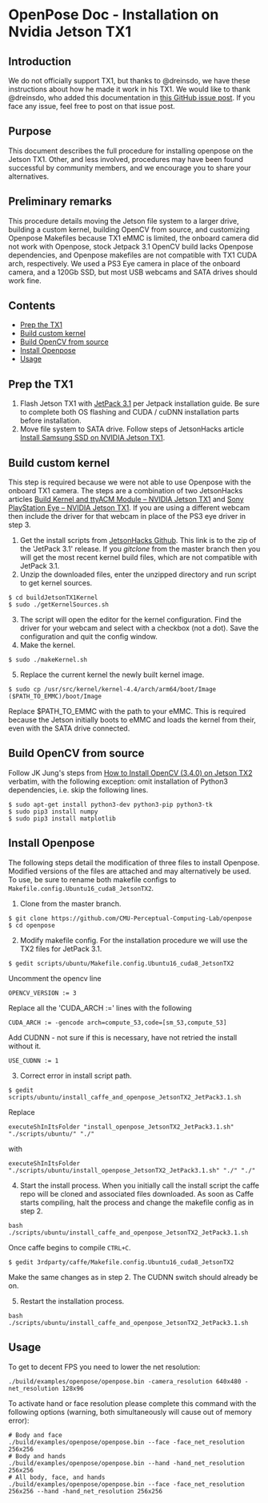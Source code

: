 OpenPose Doc - Installation on Nvidia Jetson TX1
====================================
## Introduction
We do not officially support TX1, but thanks to @dreinsdo, we have these instructions about how he made it work in his TX1. We would like to thank @dreinsdo, who added this documentation in [this GitHub issue post](https://github.com/CMU-Perceptual-Computing-Lab/openpose/issues/1124#issuecomment-474090671). If you face any issue, feel free to post on that issue post.

## Purpose
This document describes the full procedure for installing openpose on the Jetson TX1. Other, and less involved, procedures may have been found successful by community members, and we encourage you to share your alternatives.


## Preliminary remarks
This procedure details moving the Jetson file system to a larger drive, building a custom kernel, building OpenCV from source, and customizing Openpose Makefiles because TX1 eMMC is limited, the onboard camera did not work with Openpose, stock Jetpack 3.1 OpenCV build lacks Openpose dependencies, and Openpose makefiles are not compatible with TX1 CUDA arch, respectively. We used a PS3 Eye camera in place of the onboard camera, and a 120Gb SSD, but most USB webcams and SATA drives should work fine.


## Contents
- [Prep the TX1](#prep-the-tx1)
- [Build custom kernel](#build-custom-kernel)
- [Build OpenCV from source](#build-opencv-from-source)
- [Install Openpose](#install-openpose)
- [Usage](#usage)


## Prep the TX1
1. Flash Jetson TX1 with [JetPack 3.1](https://developer.nvidia.com/embedded/jetpack) per Jetpack installation guide. Be sure to complete both OS flashing and CUDA / cuDNN installation parts before installation.
2. Move file system to SATA drive. Follow steps of JetsonHacks article [Install Samsung SSD on NVIDIA Jetson TX1](https://www.jetsonhacks.com/2017/01/28/install-samsung-ssd-on-nvidia-jetson-tx1/).


## Build custom kernel
This step is required because we were not able to use Openpose with the onboard TX1 camera. The steps are a combination of two JetsonHacks articles [Build Kernel and ttyACM Module – NVIDIA Jetson TX1](https://www.jetsonhacks.com/2017/08/07/build-kernel-ttyacm-module-nvidia-jetson-tx1/) and [Sony PlayStation Eye – NVIDIA Jetson TX1](https://www.jetsonhacks.com/2016/09/29/sony-playstation-eye-nvidia-jetson-tx1/). If you are using a different webcam then include the driver for that webcam in place of the PS3 eye driver in step 3.
1. Get the install scripts from [JetsonHacks Github](https://github.com/jetsonhacks/buildJetsonTX1Kernel/archive/v1.0-L4T28.1.zip). This link is to the zip of the 'JetPack 3.1' release. If you $git clone$ from the master branch then you will get the most recent kernel build files, which are not compatible with JetPack 3.1.
2. Unzip the downloaded files, enter the unzipped directory and run script to get kernel sources.
```
$ cd buildJetsonTX1Kernel
$ sudo ./getKernelSources.sh
```
3. The script will open the editor for the kernel configuration. Find the driver for your webcam and select with a checkbox (not a dot). Save the configuration and quit the config window.
4. Make the kernel.
```
$ sudo ./makeKernel.sh
```
5. Replace the current kernel the newly built kernel image.
```
$ sudo cp /usr/src/kernel/kernel-4.4/arch/arm64/boot/Image ($PATH_TO_EMMC)/boot/Image
```
Replace $PATH_TO_EMMC with the path to your eMMC. This is required because the Jetson initially boots to eMMC and loads the kernel from their, even with the SATA drive connected.


## Build OpenCV from source
Follow JK Jung's steps from [How to Install OpenCV (3.4.0) on Jetson TX2](https://jkjung-avt.github.io/opencv3-on-tx2/) verbatim, with the following exception: omit installation of Python3 dependencies, i.e. skip the following lines.
```
$ sudo apt-get install python3-dev python3-pip python3-tk
$ sudo pip3 install numpy
$ sudo pip3 install matplotlib
```


## Install Openpose
The following steps detail the modification of three files to install Openpose. Modified versions of the files are attached and may alternatively be used. To use, be sure to rename both makefile configs to `Makefile.config.Ubuntu16_cuda8_JetsonTX2`. 
1. Clone from the master branch.
```
$ git clone https://github.com/CMU-Perceptual-Computing-Lab/openpose
$ cd openpose
```
2. Modify makefile config. For the installation procedure we will use the TX2 files for JetPack 3.1. 
```
$ gedit scripts/ubuntu/Makefile.config.Ubuntu16_cuda8_JetsonTX2
```
Uncomment the opencv line
```
OPENCV_VERSION := 3
```
Replace all the 'CUDA_ARCH :=' lines with the following
```
CUDA_ARCH := -gencode arch=compute_53,code=[sm_53,compute_53]
```
Add CUDNN - not sure if this is necessary, have not retried the install without it.
```
USE_CUDNN := 1
```
3. Correct error in install script path.
```
$ gedit scripts/ubuntu/install_caffe_and_openpose_JetsonTX2_JetPack3.1.sh
```
Replace 
```
executeShInItsFolder "install_openpose_JetsonTX2_JetPack3.1.sh" "./scripts/ubuntu/" "./"
```
with
```
executeShInItsFolder "./scripts/ubuntu/install_openpose_JetsonTX2_JetPack3.1.sh" "./" "./"
```
4. Start the install process. When you initially call the install script the caffe repo will be cloned and associated files downloaded. As soon as Caffe starts compiling, halt the process and change the makefile config as in step 2.
```
bash ./scripts/ubuntu/install_caffe_and_openpose_JetsonTX2_JetPack3.1.sh
```
Once caffe begins to compile `CTRL+C`.
```
$ gedit 3rdparty/caffe/Makefile.config.Ubuntu16_cuda8_JetsonTX2
```
Make the same changes as in step 2. The CUDNN switch should already be on.

5. Restart the installation process.
```
bash ./scripts/ubuntu/install_caffe_and_openpose_JetsonTX2_JetPack3.1.sh
```

## Usage
To get to decent FPS you need to lower the net resolution:
```
./build/examples/openpose/openpose.bin -camera_resolution 640x480 -net_resolution 128x96
```

To activate hand or face resolution please complete this command with the following options (warning, both simultaneously will cause out of memory error):
```
# Body and face
./build/examples/openpose/openpose.bin --face -face_net_resolution 256x256
# Body and hands
./build/examples/openpose/openpose.bin --hand -hand_net_resolution 256x256
# All body, face, and hands
./build/examples/openpose/openpose.bin --face -face_net_resolution 256x256 --hand -hand_net_resolution 256x256
```
